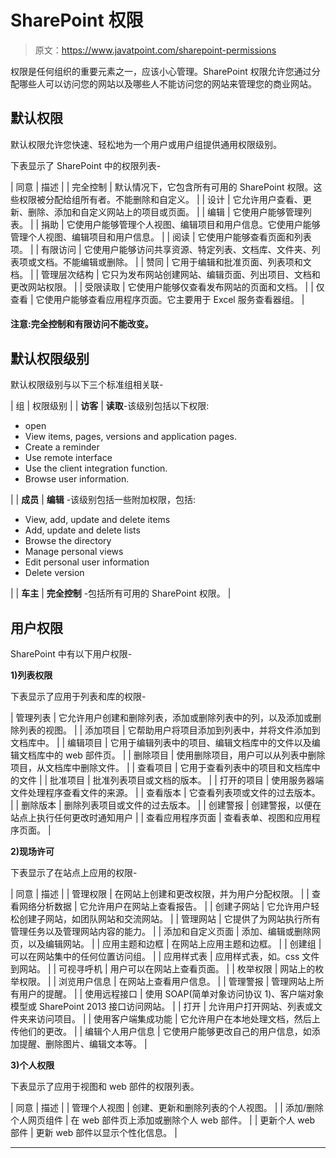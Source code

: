 # SharePoint 权限

> 原文：<https://www.javatpoint.com/sharepoint-permissions>

权限是任何组织的重要元素之一，应该小心管理。SharePoint 权限允许您通过分配哪些人可以访问您的网站以及哪些人不能访问您的网站来管理您的商业网站。

## 默认权限

默认权限允许您快速、轻松地为一个用户或用户组提供通用权限级别。

下表显示了 SharePoint 中的权限列表-

| 同意 | 描述 |
| 完全控制 | 默认情况下，它包含所有可用的 SharePoint 权限。这些权限被分配给组所有者。不能删除和自定义。 |
| 设计 | 它允许用户查看、更新、删除、添加和自定义网站上的项目或页面。 |
| 编辑 | 它使用户能够管理列表。 |
| 捐助 | 它使用户能够管理个人视图、编辑项目和用户信息。它使用户能够管理个人视图、编辑项目和用户信息。 |
| 阅读 | 它使用户能够查看页面和列表项。 |
| 有限访问 | 它使用户能够访问共享资源、特定列表、文档库、文件夹、列表项或文档。不能编辑或删除。 |
| 赞同 | 它用于编辑和批准页面、列表项和文档。 |
| 管理层次结构 | 它只为发布网站创建网站、编辑页面、列出项目、文档和更改网站权限。 |
| 受限读取 | 它使用户能够仅查看发布网站的页面和文档。 |
| 仅查看 | 它使用户能够查看应用程序页面。它主要用于 Excel 服务查看器组。 |

#### 注意:完全控制和有限访问不能改变。

## 默认权限级别

默认权限级别与以下三个标准组相关联-

| 组 | 权限级别 |
| **访客** | **读取**-该级别包括以下权限:

*   open
*   View items, pages, versions and application pages.
*   Create a reminder
*   Use remote interface
*   Use the client integration function.
*   Browse user information.

 |
| **成员** | **编辑** -该级别包括一些附加权限，包括:

*   View, add, update and delete items
*   Add, update and delete lists
*   Browse the directory
*   Manage personal views
*   Edit personal user information
*   Delete version

 |
| **车主** | **完全控制** -包括所有可用的 SharePoint 权限。 |

## 用户权限

SharePoint 中有以下用户权限-

**1)列表权限**

下表显示了应用于列表和库的权限-

| 管理列表 | 它允许用户创建和删除列表，添加或删除列表中的列，以及添加或删除列表的视图。 |
| 添加项目 | 它帮助用户将项目添加到列表中，并将文件添加到文档库中。 |
| 编辑项目 | 它用于编辑列表中的项目、编辑文档库中的文件以及编辑文档库中的 web 部件页。 |
| 删除项目 | 使用删除项目，用户可以从列表中删除项目，从文档库中删除文件。 |
| 查看项目 | 它用于查看列表中的项目和文档库中的文件 |
| 批准项目 | 批准列表项目或文档的版本。 |
| 打开的项目 | 使用服务器端文件处理程序查看文件的来源。 |
| 查看版本 | 它查看列表项或文件的过去版本。 |
| 删除版本 | 删除列表项目或文件的过去版本。 |
| 创建警报 | 创建警报，以便在站点上执行任何更改时通知用户 |
| 查看应用程序页面 | 查看表单、视图和应用程序页面。 |

**2)现场许可**

下表显示了在站点上应用的权限-

| 同意 | 描述 |
| 管理权限 | 在网站上创建和更改权限，并为用户分配权限。 |
| 查看网络分析数据 | 它允许用户在网站上查看报告。 |
| 创建子网站 | 它允许用户轻松创建子网站，如团队网站和交流网站。 |
| 管理网站 | 它提供了为网站执行所有管理任务以及管理网站内容的能力。 |
| 添加和自定义页面 | 添加、编辑或删除网页，以及编辑网站。 |
| 应用主题和边框 | 在网站上应用主题和边框。 |
| 创建组 | 可以在网站集中的任何位置访问组。 |
| 应用样式表 | 应用样式表，如。css 文件到网站。 |
| 可视寻呼机 | 用户可以在网站上查看页面。 |
| 枚举权限 | 网站上的枚举权限。 |
| 浏览用户信息 | 在网站上查看用户信息。 |
| 管理警报 | 管理网站上所有用户的提醒。 |
| 使用远程接口 | 使用 SOAP(简单对象访问协议 1)、客户端对象模型或 SharePoint 2013 接口访问网站。 |
| 打开 | 允许用户打开网站、列表或文件夹来访问项目。 |
| 使用客户端集成功能 | 它允许用户在本地处理文档，然后上传他们的更改。 |
| 编辑个人用户信息 | 它使用户能够更改自己的用户信息，如添加提醒、删除图片、编辑文本等。 |

**3)个人权限**

下表显示了应用于视图和 web 部件的权限列表。

| 同意 | 描述 |
| 管理个人视图 | 创建、更新和删除列表的个人视图。 |
| 添加/删除个人网页组件 | 在 web 部件页上添加或删除个人 web 部件。 |
| 更新个人 web 部件 | 更新 web 部件以显示个性化信息。 |

* * *